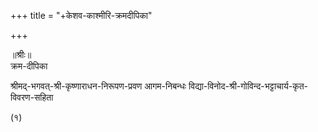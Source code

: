 +++
title = "+केशव-काश्मीरि-क्रमदीपिका"

+++

॥श्रीः॥  
क्रम-दीपिका

श्रीमद्-भगवत्-श्री-कृष्णाराधन-निरूपण-प्रवण आगम-निबन्धः विद्या-विनोद-श्री-गोविन्द-भट्टाचार्य-कृत-विवरण-सहिता  

(१)  